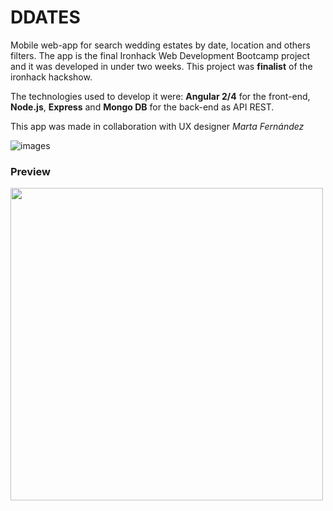 # DDATES
Mobile web-app for search wedding estates by date, location and others filters. The app is the final Ironhack Web Development Bootcamp project and it was developed in under two weeks. This project was **finalist** of the ironhack hackshow.

The technologies used to develop it were: **Angular 2/4** for the front-end, **Node.js**, **Express** and **Mongo DB** for the back-end as API REST.

This app was made in collaboration with UX designer _Marta Fernández_

![images](https://i.imgur.com/RtvlzHQ.png)
### Preview
<img src="./readme/preview.gif" height="500">